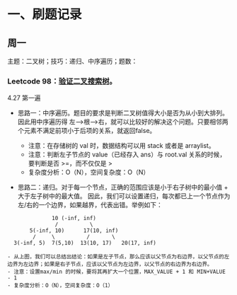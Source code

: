 # 一、刷题记录
## 周一
主题：二叉树；技巧：递归、中序遍历；题数：
### Leetcode 98：[验证二叉搜索树](https://leetcode-cn.com/problems/validate-binary-search-tree/)。
4.27 第一遍
- 思路一：中序遍历。题目的要求是判断二叉树值得大小是否为从小到大排列。因此用中序遍历得 左-->根-->右，就可以比较好的解决这个问题。只要相邻两个元素不满足前项小于后项的关系，就返回false。
   - 注意：在存储树的 val 时，数据结构可以用 stack 或者是 arraylist。
   - 注意：判断左子节点的 value（已经存入 ans）与 root.val 关系的时候，要判断是否 >=，而不仅仅是 >
   - 复杂度分析：O（N），空间复杂度：O（N）

- 思路二：递归。对于每一个节点，正确的范围应该是小于右子树中的最小值 + 大于左子树中的最大值。
因此，我们可以设置递归，每次都已上一个节点作为左/右的一个边界，如果越界，代表出错。举例如下：
```
              10 (-inf, inf)
               /          \
       5(-inf, 10)      17(10, inf)
        /     \          /       \
  3(-inf, 5)  7(5,10)  13(10, 17)   20(17, inf)
```
    - 从上图，我们可以总结出结论：如果是左子节点，那么应该以父节点为右边界，以父节点的左边界为左边界；如果是右子节点，应该以父节点为左边界，以父节点的右边界为右边界。
    - 注意：设置max/min 的时候，要将其再扩大一个位置，MAX_VALUE + 1 和 MIN+VALUE - 1
    - 复杂度分析：O（N），空间复杂度：O（1）
